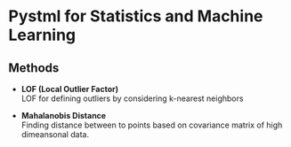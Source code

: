 # Pystml for Statistics and Machine Learning


## Methods

* **LOF (Local Outlier Factor)**  
  LOF for defining outliers by considering k-nearest neighbors  
   

* **Mahalanobis Distance**  
  Finding distance between to points based on covariance matrix of high dimeansonal
  data.
  
  
